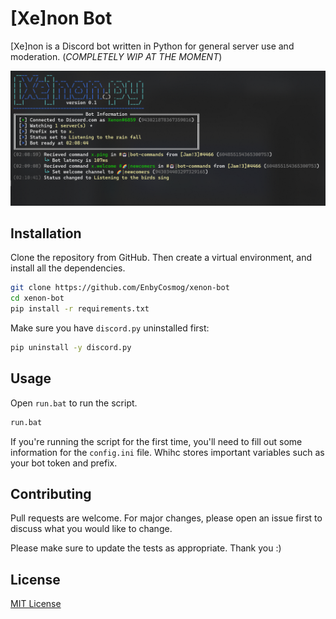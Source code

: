 # [Xe]non Bot

[Xe]non is a Discord bot written in Python for general server use and moderation. (*COMPLETELY WIP AT THE MOMENT*)

![Xenon Bot](/app/img/preview.png?raw=true)

## Installation

Clone the repository from GitHub. Then create a virtual environment, and install all the dependencies.

```bash
git clone https://github.com/EnbyCosmog/xenon-bot
cd xenon-bot
pip install -r requirements.txt
```
Make sure you have `discord.py` uninstalled first:
```bash
pip uninstall -y discord.py
```

## Usage

Open `run.bat` to run the script.

```bash
run.bat
```
If you're running the script for the first time, you'll need to fill out some information for the `config.ini` file. Whihc stores important variables such as your bot token and prefix.

## Contributing

Pull requests are welcome. For major changes, please open an issue first to discuss what you would like to change. 

Please make sure to update the tests as appropriate.
Thank you :)

## License

[MIT License](https://choosealicense.com/licenses/mit/)
